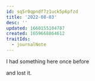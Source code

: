 ```yaml
---
id: sq5r0qpndf7z1uck5p6pfzd
title: '2022-08-03'
desc: ''
updated: 1660155104787
created: 1659668864612
traitIds:
  - journalNote
---
```

I had something here once before


and lost it.